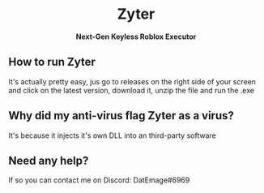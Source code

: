 <div align="center">
  
  # Zyter
  
  **Next-Gen Keyless Roblox Executor**

</div>

## How to run Zyter
It's actually pretty easy, jus go to releases on the right side of your screen and click on the latest version, download it, unzip the file and run the .exe

## Why did my anti-virus flag Zyter as a virus?
It's because it injects it's own DLL into an third-party software

## Need any help?
If so you can contact me on Discord: DatEmage#6969
